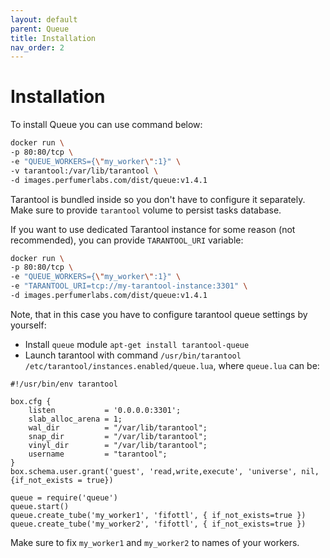 ```yaml
---
layout: default
parent: Queue
title: Installation
nav_order: 2
---
```


Installation
============

To install Queue you can use command below:

```bash
docker run \
-p 80:80/tcp \
-e "QUEUE_WORKERS={\"my_worker\":1}" \
-v tarantool:/var/lib/tarantool \
-d images.perfumerlabs.com/dist/queue:v1.4.1
```

Tarantool is bundled inside so you don't have to configure it separately.
Make sure to provide `tarantool` volume to persist tasks database.

If you want to use dedicated Tarantool instance for some reason (not recommended), you can provide `TARANTOOL_URI` variable:

```bash
docker run \
-p 80:80/tcp \
-e "QUEUE_WORKERS={\"my_worker\":1}" \
-e "TARANTOOL_URI=tcp://my-tarantool-instance:3301" \
-d images.perfumerlabs.com/dist/queue:v1.4.1
```

Note, that in this case you have to configure tarantool queue settings by yourself:

- Install `queue` module `apt-get install tarantool-queue`
- Launch tarantool with command `/usr/bin/tarantool /etc/tarantool/instances.enabled/queue.lua`, where `queue.lua` can be:

```
#!/usr/bin/env tarantool

box.cfg {
    listen           = '0.0.0.0:3301';
    slab_alloc_arena = 1;
    wal_dir          = "/var/lib/tarantool";
    snap_dir         = "/var/lib/tarantool";
    vinyl_dir        = "/var/lib/tarantool";
    username         = "tarantool";
}
box.schema.user.grant('guest', 'read,write,execute', 'universe', nil, {if_not_exists = true})

queue = require('queue')
queue.start()
queue.create_tube('my_worker1', 'fifottl', { if_not_exists=true })
queue.create_tube('my_worker2', 'fifottl', { if_not_exists=true })
```

Make sure to fix `my_worker1` and `my_worker2` to names of your workers.